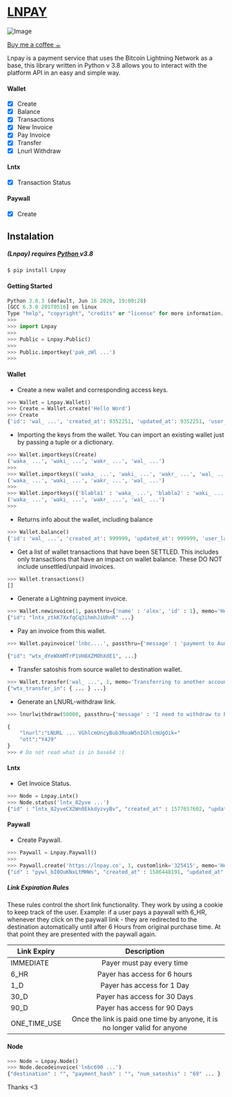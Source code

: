 # [LNPAY](https://lnpay.co)

![Image](https://i.imgur.com/tsUtsvx.png)

[Buy me a coffee ☕︎](https://paywall.link/to/donate)

Lnpay is a payment service that uses the Bitcoin Lightning Network as a base, this library written in Python v 3.8 allows you to interact with the platform API in an easy and simple way.

#### Wallet
- [x] Create
- [x] Balance
- [x] Transactions
- [x] New Invoice
- [x] Pay Invoice
- [x] Transfer
- [x] Lnurl Withdraw

#### Lntx

- [x] Transaction Status

#### Paywall
- [x] Create

## Instalation
##### (Lnpay)  requires [ Python ](https://www.python.org) v3.8

```sh
$ pip install Lnpay
```

#### Getting Started

```python
Python 3.8.3 (default, Jun 16 2020, 19:00:28)
[GCC 6.3.0 20170516] on linux
Type "help", "copyright", "credits" or "license" for more information.
>>>
>>> import Lnpay
>>> 
>>> Public = Lnpay.Public()
>>> 
>>> Public.importkey('pak_zWl ...')
>>> 
```

#### Wallet

- Create a new wallet and corresponding access keys.

```python
>>> Wallet = Lnpay.Wallet()
>>> Create = Wallet.create('Hello Word')
>>> Create
{'id': 'wal_ ...', 'created_at': 9352251, 'updated_at': 9352251, 'user_label': 'Hello Word!', 'balance': 0, 'statusType': {'type': 'wallet', 'name': 'active', 'display_name': 'Active'}, 'access_keys': {'Wallet Admin': ['waka_ ...'], 'Wallet Invoice': ['waki_ ...'], 'Wallet Read': ['wakr_ ...']}}
```

- Importing the keys from the wallet. You can import an existing wallet just by passing a tuple or a dictionary.

```python
>>> Wallet.importkeys(Create)
('waka_ ...', 'waki_ ...', 'wakr_ ...', 'wal_ ...')
>>>
>>> Wallet.importkeys(('waka_ ...', 'waki_ ...', 'wakr_ ...', 'wal_ ...'))
('waka_ ...', 'waki_ ...', 'wakr_ ...', 'wal_ ...')
>>>
>>> Wallet.importkeys({'blabla1' : 'waka_ ...', 'blabla2' : 'waki_ ...', 'blabla3' : 'wakr_ ...', 'blabla4' , 'wal_ ...'})
('waka_ ...', 'waki_ ...', 'wakr_ ...', 'wal_ ...')
>>>
```

- Returns info about the wallet, including balance

```python
>>> Wallet.balance()
{'id': 'wal_ ...', 'created_at': 999999, 'updated_at': 999999, 'user_label': 'Hello Word!', 'balance': 1, 'statusType': {'type': 'wallet', 'name': 'active', 'display_name': 'Active'}}
```
- Get a list of wallet transactions that have been SETTLED. This includes only transactions that have an impact on wallet balance. These DO NOT include unsettled/unpaid invoices.

```python
>>> Wallet.transactions()
[]
```

- Generate a Lightning payment invoice.

```python
>>> Wallet.newinvoice(1, passthru={'name' : 'alex', 'id' : 1}, memo='Hello Word!', expiry=86400)
{"id": "lntx_ztkK7XxfqCq3ihmhJiUhnR" ...}
```

- Pay an invoice from this wallet.

```python
>>> Wallet.payinvoice('lnbc....', passthru={'message' : 'payment to Aunt Maria.'})

{"id": "wtx_dYeWXmMTrP1VH8XZMOhXdE1", ...}

```

- Transfer satoshis from source wallet to destination wallet.

```python
>>> Wallet.transfer('wal_ ...', 1, memo='Transferring to another account.', passthru={'in' : 'Me', 'to' : 'Maria.'}):
{"wtx_transfer_in": { ... } ...}
```

- Generate an LNURL-withdraw link. 

```python
>>> lnurlwithdraw(50000, passthru={'message' : 'I need to withdraw to buy vegetables.'}, memo='Withdrawing my dear money.'):

{
    "lnurl":"LNURL ... VGhlcmUncyBub3RoaW5nIGhlcmUgOik="
    "ott":"Y4J9"
}
>>> # Do not read what is in base64 :(
```

#### Lntx

- Get Invoice Status.

```python
>>> Node = Lnpay.Lntx()
>>> Node.status('lntx_82yve ...')
{"id" : "lntx_82yveCX2Wn0EkkdyzvyBv", "created_at" : 1577657602, "updated_at" : 1577657602 ...}

```

#### Paywall

- Create Paywall.

```python
>>> Paywall = Lnpay.Paywall()
>>>
>>> Paywall.create('https://lnpay.co', 1, customlink='325415', memo='Hello Word!', linkexpiry='ONE_TIME_USE')
{"id" : "pywl_bI0OuKNxLtMHWs", "created_at" : 1586448191, "updated_at" : 1586448191 ... }
```

##### Link Expiration Rules

These rules control the short link functionality. They work by using a cookie to keep track of the user. 
Example: if a user pays a paywall with 6_HR, whenever they click on the paywall link - they are redirected to the destination automatically until after 6 Hours from original purchase time. At that point they are presented with the paywall again.

| Link Expiry   | Description   |
| ------------- |:-------------:|
| IMMEDIATE     | Payer must pay every time |
| 6_HR          | Payer has access for 6 hours |
| 1_D           | Payer has access for 1 Day |
| 30_D          | Payer has access for 30 Days |
| 90_D          | Payer has access for 90 Days |
| ONE_TIME_USE  | Once the link is paid one time by anyone, it is no longer valid for anyone|


#### Node

```python
>>> Node = Lnpay.Node()
>>> Node.decodeinvoice('lnbc690 ...')
{"destination" : "", "payment_hash" : "", "num_satoshis" : "69" ... }
```

Thanks <3
